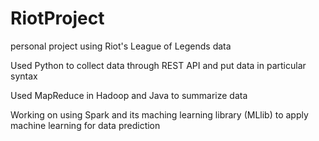 # RiotProject
personal project using Riot's League of Legends data

Used Python to collect data through REST API and put data in particular syntax

Used MapReduce in Hadoop and Java to summarize data

Working on using Spark and its maching learning library (MLlib) to apply machine learning for data prediction 
